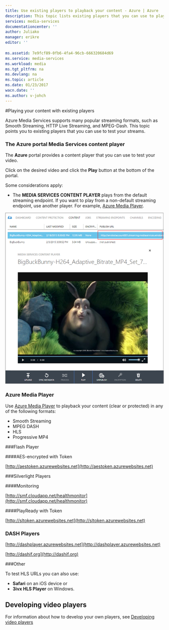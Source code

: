 ```yaml
---
title: Use existing players to playback your content - Azure | Azure
description: This topic lists existing players that you can use to playback your content.
services: media-services
documentationcenter: ''
author: Juliako
manager: erikre
editor: ''

ms.assetid: 7e9fcf89-0fb6-4fa4-96cb-666320684d69
ms.service: media-services
ms.workload: media
ms.tgt_pltfrm: na
ms.devlang: na
ms.topic: article
ms.date: 01/23/2017
wacn.date: ''
ms.author: v-johch
---
```


#Playing your content with existing players

Azure Media Services supports many popular streaming formats, such as Smooth Streaming, HTTP Live Streaming, and MPEG-Dash. This topic points you to existing players that you can use to test your streams.

### The Azure portal Media Services content player

The **Azure** portal provides a content player that you can use to test your video.

Click on the desired video and click the **Play** button at the bottom of the portal.

Some considerations apply:

* The **MEDIA SERVICES CONTENT PLAYER** plays from the default streaming endpoint. If you want to play from a non-default streaming endpoint, use another player. For example, [Azure Media Player](http://amsplayer.azurewebsites.net/azuremediaplayer.html).

![AMSPlayer][AMSPlayer]

### Azure Media Player
Use [Azure Media Player](http://amsplayer.azurewebsites.net/azuremediaplayer.html) to playback your content (clear or protected) in any of the following formats:

- Smooth Streaming
- MPEG DASH
- HLS
- Progressive MP4

###Flash Player

####AES-encrypted with Token

[http://aestoken.azurewebsites.net](http://aestoken.azurewebsites.net)

###Silverlight Players

####Monitoring

[http://smf.cloudapp.net/healthmonitor](http://smf.cloudapp.net/healthmonitor)

####PlayReady with Token

[http://sltoken.azurewebsites.net](http://sltoken.azurewebsites.net)

### DASH Players

[http://dashplayer.azurewebsites.net](http://dashplayer.azurewebsites.net)

[http://dashif.org](http://dashif.org)

###Other

To test HLS URLs you can also use:

- **Safari** on an iOS device or
- **3ivx HLS Player** on Windows.

## Developing video players
For information about how to develop your own players, see [Developing video players](./media-services-develop-video-players.md)

[AMSPlayer]: ./media/media-services-playback-content-with-existing-players/media-services-portal-player.png